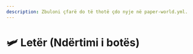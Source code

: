 ```yaml
---
description: Zbuloni çfarë do të thotë çdo nyje në paper-world.yml.
---
```


# 🛩️ Letër (Ndërtimi i botës)
